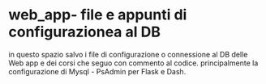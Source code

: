 # web_app- file e appunti di configurazionea al DB


in questo spazio salvo i file di configurazione o connessione al DB delle Web app e dei corsi che seguo con commento al codice. 
principalmente la configurazione di Mysql - PsAdmin per Flask e Dash.
